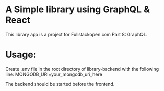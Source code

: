 # A Simple library using GraphQL & React

This library app is a project for Fullstackopen.com Part 8: GraphQL.

# Usage:

Create .env file in the root directory of library-backend with the following line:
MONGODB_URI=your_mongodb_uri_here

The backend should be started before the frontend.